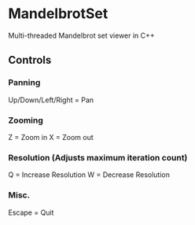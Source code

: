 # MandelbrotSet
Multi-threaded Mandelbrot set viewer in C++

## Controls

### Panning
Up/Down/Left/Right = Pan

### Zooming
Z = Zoom in
X = Zoom out

### Resolution (Adjusts maximum iteration count)
Q = Increase Resolution
W = Decrease Resolution

### Misc.
Escape = Quit
